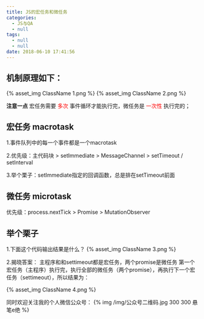 ```yaml
---
title: JS的宏任务和微任务
categories:
  - JS与QA
  - null
tags:
  - null
  - null
date: 2018-06-10 17:41:56
---
```



## 机制原理如下：
{% asset_img ClassName 1.png  %}
{% asset_img ClassName 2.png  %}

**注意一点** 
宏任务需要<font color="#FF0000"> 多次 </font>事件循环才能执行完，微任务是<font color="#FF0000"> 一次性 </font>执行完的；
 
## 宏任务 macrotask
1.事件队列中的每一个事件都是一个macrotask

2.优先级：主代码块 > setImmediate > MessageChannel > setTimeout / setInterval 

3.举个栗子：setImmediate指定的回调函数，总是排在setTimeout前面

## 微任务 microtask
优先级：process.nextTick > Promise > MutationObserver

## 举个栗子
1.下面这个代码输出结果是什么？
{% asset_img ClassName 3.png  %}

2.揭晓答案：
主程序和和settimeout都是宏任务，两个promise是微任务
第一个宏任务（主程序）执行完，执行全部的微任务（两个promise），再执行下一个宏任务（settimeout），所以结果为：

{% asset_img ClassName 4.png  %}


同时欢迎关注我的个人微信公众号：
{% img  /img/公众号二维码.jpg 300 300 悬笔e绝 %}